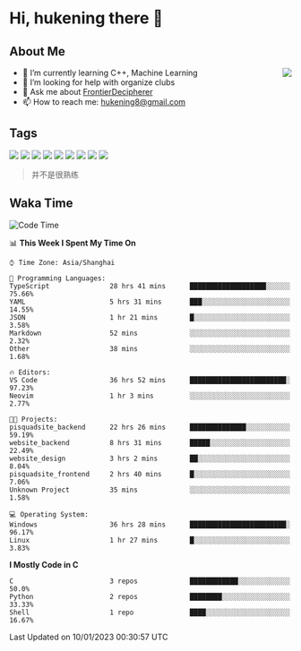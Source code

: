 # Hi, hukening there 👋

## About Me

<a href="#">
  <img align="right" src="https://github-readme-stats.vercel.app/api?username=Tokyo469&count_private=true&show_icons=true&bg_color=15,f2f7fd,E0EAFC" />
</a>

- 🌱 I’m currently learning C++, Machine Learning
- 🤔 I’m looking for help with organize clubs
- 💬 Ask me about [FrontierDecipherer](https://github.com/FrontierDecipherer)
- 📫 How to reach me: hukening8@gmail.com

## Tags

![](https://img.shields.io/badge/-Python-3e74a2?style=flat-square&logo=Python&logoColor=fff)
![](https://img.shields.io/badge/-C++-00579c?style=flat-square&logo=cplusplus&logoColor=fff)
![](https://img.shields.io/badge/-Node.js-339933?style=flat-square&logo=Node.js&logoColor=fff)
![](https://img.shields.io/badge/-React-2d98ce?style=flat-square&logo=React&logoColor=fff)
![](https://img.shields.io/badge/-Next.js-717171?style=flat-square&logo=next.js&logoColor=fff)
![](https://img.shields.io/badge/-Docker-2496ED?style=flat-square&logo=Docker&logoColor=fff)
![](https://img.shields.io/badge/-Linux-000000?style=flat-square&logo=Linux&logoColor=fff)
![](https://img.shields.io/badge/-MySQL-4479A1?style=flat-square&logo=MySQL&logoColor=fff)
![](https://img.shields.io/badge/-MongoDB-47A248?style=flat-square&logo=MongoDB&logoColor=fff)

> 并不是很熟练

## Waka Time

<!--START_SECTION:waka-->
![Code Time](http://img.shields.io/badge/Code%20Time-54%20hrs%2045%20mins-blue)

📊 **This Week I Spent My Time On** 

```text
⌚︎ Time Zone: Asia/Shanghai

💬 Programming Languages: 
TypeScript               28 hrs 41 mins      ███████████████████░░░░░░   75.66% 
YAML                     5 hrs 31 mins       ███░░░░░░░░░░░░░░░░░░░░░░   14.55% 
JSON                     1 hr 21 mins        █░░░░░░░░░░░░░░░░░░░░░░░░   3.58% 
Markdown                 52 mins             ░░░░░░░░░░░░░░░░░░░░░░░░░   2.32% 
Other                    38 mins             ░░░░░░░░░░░░░░░░░░░░░░░░░   1.68%

🔥 Editors: 
VS Code                  36 hrs 52 mins      ████████████████████████░   97.23% 
Neovim                   1 hr 3 mins         ░░░░░░░░░░░░░░░░░░░░░░░░░   2.77%

🐱‍💻 Projects: 
pisquadsite_backend      22 hrs 26 mins      ██████████████░░░░░░░░░░░   59.19% 
website_backend          8 hrs 31 mins       █████░░░░░░░░░░░░░░░░░░░░   22.49% 
website_design           3 hrs 2 mins        ██░░░░░░░░░░░░░░░░░░░░░░░   8.04% 
pisquadsite_frontend     2 hrs 40 mins       █░░░░░░░░░░░░░░░░░░░░░░░░   7.06% 
Unknown Project          35 mins             ░░░░░░░░░░░░░░░░░░░░░░░░░   1.58%

💻 Operating System: 
Windows                  36 hrs 28 mins      ████████████████████████░   96.17% 
Linux                    1 hr 27 mins        █░░░░░░░░░░░░░░░░░░░░░░░░   3.83%

```

**I Mostly Code in C** 

```text
C                        3 repos             ████████████░░░░░░░░░░░░░   50.0% 
Python                   2 repos             ████████░░░░░░░░░░░░░░░░░   33.33% 
Shell                    1 repo              ████░░░░░░░░░░░░░░░░░░░░░   16.67%

```



 Last Updated on 10/01/2023 00:30:57 UTC
<!--END_SECTION:waka-->
